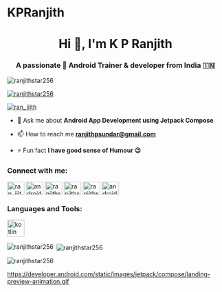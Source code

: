 # KPRanjith

<h1 align="center">Hi 👋, I'm K P Ranjith</h1>
<h3 align="center">A passionate 💜 Android Trainer & developer from India 🇮🇳</h3>

<p align="left"> <img src="https://komarev.com/ghpvc/?username=ranjithstar256&label=Profile%20views&color=0e75b6&style=flat" alt="ranjithstar256" /> </p>

<p align="left"> <a href="https://github.com/ryo-ma/github-profile-trophy"><img src="https://github-profile-trophy.vercel.app/?username=ranjithstar256" alt="ranjithstar256" /></a> </p>

<p align="left"> <a href="https://twitter.com/ran_jiith" target="blank"><img src="https://img.shields.io/twitter/follow/ran_jiith?logo=twitter&style=for-the-badge" alt="ran_jiith" /></a> </p>

- 💬 Ask me about **Android App Development using Jetpack Compose**

- 📫 How to reach me **ranjithpsundar@gmail.com**

- ⚡ Fun fact **I have good sense of Humour 😉**

<h3 align="left">Connect with me:</h3>
<p align="left">
<a href="https://twitter.com/ran_jiith" target="blank"><img align="center" src="https://raw.githubusercontent.com/rahuldkjain/github-profile-readme-generator/master/src/images/icons/Social/twitter.svg" alt="ran_jiith" height="30" width="40" /></a>
<a href="https://linkedin.com/in/androidranjith" target="blank"><img align="center" src="https://raw.githubusercontent.com/rahuldkjain/github-profile-readme-generator/master/src/images/icons/Social/linked-in-alt.svg" alt="androidranjith" height="30" width="40" /></a>
<a href="https://stackoverflow.com/users/ranjithstar256" target="blank"><img align="center" src="https://raw.githubusercontent.com/rahuldkjain/github-profile-readme-generator/master/src/images/icons/Social/stack-overflow.svg" alt="ranjithstar256" height="30" width="40" /></a>
<a href="https://fb.com/ranjithstar256" target="blank"><img align="center" src="https://raw.githubusercontent.com/rahuldkjain/github-profile-readme-generator/master/src/images/icons/Social/facebook.svg" alt="ranjithstar256" height="30" width="40" /></a>
<a href="https://instagram.com/ranjithstar256" target="blank"><img align="center" src="https://raw.githubusercontent.com/rahuldkjain/github-profile-readme-generator/master/src/images/icons/Social/instagram.svg" alt="ranjithstar256" height="30" width="40" /></a>
<a href="https://www.youtube.com/c/androidmanifester" target="blank"><img align="center" src="https://raw.githubusercontent.com/rahuldkjain/github-profile-readme-generator/master/src/images/icons/Social/youtube.svg" alt="androidmanifester" height="30" width="40" /></a>
</p>

<h3 align="left">Languages and Tools:</h3>
<p align="left"> <a href="https://kotlinlang.org" target="_blank" rel="noreferrer"> <img src="https://www.vectorlogo.zone/logos/kotlinlang/kotlinlang-icon.svg" alt="kotlin" width="40" height="40"/> </a> </p>

<p><img align="left" src="https://github-readme-stats.vercel.app/api/top-langs?username=ranjithstar256&show_icons=true&locale=en&layout=compact" alt="ranjithstar256" /></p>

<p>&nbsp;<img align="center" src="https://github-readme-stats.vercel.app/api?username=ranjithstar256&show_icons=true&locale=en" alt="ranjithstar256" /></p>

<p><img align="center" src="https://github-readme-streak-stats.herokuapp.com/?user=ranjithstar256&" alt="ranjithstar256" /></p>

https://developer.android.com/static/images/jetpack/compose/landing-preview-animation.gif
